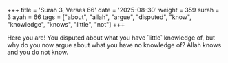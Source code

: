 +++
title = 'Surah 3, Verses 66'
date = '2025-08-30'
weight = 359
surah = 3
ayah = 66
tags = ["about", "allah", "argue", "disputed", "know", "knowledge", "knows", "little", "not"]
+++

Here you are! You disputed about what you have ˹little˺ knowledge of, but why do you now argue about what you have no knowledge of? Allah knows and you do not know.